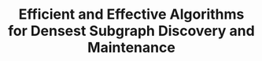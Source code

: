 ---
title: "Efficient and Effective Algorithms for Densest Subgraph Discovery and Maintenance"
authors:
- Yichen Xu
- Chenhao Ma
- Yixiang Fang
- admin

publication_types: ["1"]
publication: In *VLDB Journal*
publication_short: In *VLDB Journal*
publishDate: "2024-04-17"

abstract: 


#tags:
#- Source Themes
featured: true


---